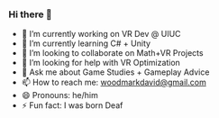 ### Hi there 👋
- 🔭 I’m currently working on VR Dev @ UIUC
- 🌱 I’m currently learning C# + Unity
- 👯 I’m looking to collaborate on Math+VR Projects
- 🤔 I’m looking for help with VR Optimization  
- 💬 Ask me about Game Studies + Gameplay Advice
- 📫 How to reach me: woodmarkdavid@gmail.com
- 😄 Pronouns: he/him
- ⚡ Fun fact: I was born Deaf

<!--
**markdavidwood/markdavidwood** is a ✨ _special_ ✨ repository because its `README.md` (this file) appears on your GitHub profile.

Here are some ideas to get you started:

- 🔭 I’m currently working on VR Dev @ UIUC
- 🌱 I’m currently learning C# + Unity
- 👯 I’m looking to collaborate on Math+VR Projects
- 🤔 I’m looking for help with VR Optimization  
- 💬 Ask me about Game Studies + Gameplay Advice
- 📫 How to reach me: woodmarkdavid@gmail.com
- 😄 Pronouns: he/him
- ⚡ Fun fact: I was born Deaf
-->
